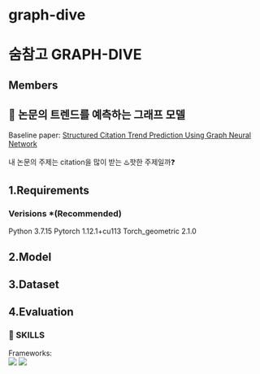 # graph-dive

# 숨참고 GRAPH-DIVE
## Members

## 📕 논문의 트렌드를 예측하는 그래프 모델
Baseline paper: <a href="https://ieeexplore.ieee.org/document/9054769">Structured Citation Trend Prediction Using Graph Neural Network</a>
<br><br> 내 논문의 주제는 citation을 많이 받는 ♨️핫한 주제일까❓

## 1.Requirements

### Verisions *(Recommended)
Python 3.7.15
Pytorch 1.12.1+cu113
Torch_geometric 2.1.0

## 2.Model

## 3.Dataset

## 4.Evaluation

### 📝 SKILLS
Frameworks:  
<img src="https://img.shields.io/badge/PyTorch-EE4C2C?style=flat-square&logo=pytorch&logoColor=white"/> <img src="https://img.shields.io/badge/sckit-learn-F7931E?style=flat-square&logo=pytorch&logoColor=white"/>
